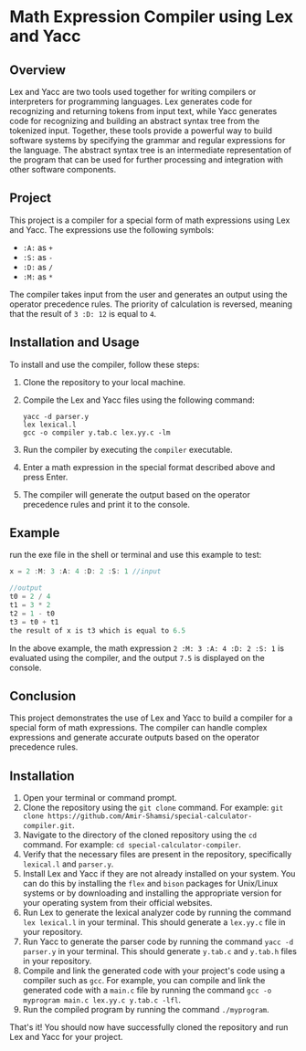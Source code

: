 # Math Expression Compiler using Lex and Yacc

## Overview
Lex and Yacc are two tools used together for writing compilers or interpreters for programming languages. Lex generates code for recognizing and returning tokens from input text, while Yacc generates code for recognizing and building an abstract syntax tree from the tokenized input. Together, these tools provide a powerful way to build software systems by specifying the grammar and regular expressions for the language. The abstract syntax tree is an intermediate representation of the program that can be used for further processing and integration with other software components.

## Project

This project is a compiler for a special form of math expressions using Lex and Yacc. The expressions use the following symbols:
- `:A:` as `+`
- `:S:` as `-`
- `:D:` as `/`
- `:M:` as `*`

The compiler takes input from the user and generates an output using the operator precedence rules. The priority of calculation is reversed, meaning that the result of `3 :D: 12` is equal to `4`.

## Installation and Usage

To install and use the compiler, follow these steps:

1. Clone the repository to your local machine.

2. Compile the Lex and Yacc files using the following command:

    ```
    yacc -d parser.y
    lex lexical.l
    gcc -o compiler y.tab.c lex.yy.c -lm
    ```
    
3. Run the compiler by executing the `compiler` executable.

4. Enter a math expression in the special format described above and press Enter.

5. The compiler will generate the output based on the operator precedence rules and print it to the console.

## Example
   
run the exe file in the shell or terminal and use this example to test:
```cpp    
x = 2 :M: 3 :A: 4 :D: 2 :S: 1 //input

//output
t0 = 2 / 4
t1 = 3 * 2
t2 = 1 - t0
t3 = t0 + t1
the result of x is t3 which is equal to 6.5
```

In the above example, the math expression `2 :M: 3 :A: 4 :D: 2 :S: 1` is evaluated using the compiler, and the output `7.5` is displayed on the console.

## Conclusion

This project demonstrates the use of Lex and Yacc to build a compiler for a special form of math expressions. The compiler can handle complex expressions and generate accurate outputs based on the operator precedence rules.

## Installation

1. Open your terminal or command prompt.
3. Clone the repository using the `git clone` command. For example: `git clone https://github.com/Amir-Shamsi/special-calculator-compiler.git`.
4. Navigate to the directory of the cloned repository using the `cd` command. For example: `cd special-calculator-compiler`.
5. Verify that the necessary files are present in the repository, specifically `lexical.l` and `parser.y`.
6. Install Lex and Yacc if they are not already installed on your system. You can do this by installing the `flex` and `bison` packages for Unix/Linux systems or by downloading and installing the appropriate version for your operating system from their official websites.
7. Run Lex to generate the lexical analyzer code by running the command `lex lexical.l` in your terminal. This should generate a `lex.yy.c` file in your repository.
8. Run Yacc to generate the parser code by running the command `yacc -d parser.y` in your terminal. This should generate `y.tab.c` and `y.tab.h` files in your repository.
9. Compile and link the generated code with your project's code using a compiler such as `gcc`. For example, you can compile and link the generated code with a `main.c` file by running the command `gcc -o myprogram main.c lex.yy.c y.tab.c -lfl`.
10. Run the compiled program by running the command `./myprogram`.

That's it! You should now have successfully cloned the repository and run Lex and Yacc for your project.

    

